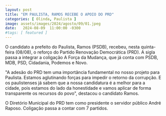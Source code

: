 ```yaml
---
layout: post
title: "EM PAULISTA, RAMOS RECEBE O APOIO DO PRD"
categories: [ Olinda, Paulista ]
image: assets/images/2024/agosto/09/01.jpeg
date:   2024-08-09  11:00:00 -0300
#tags: [ featured ]
---
```

O candidato a prefeito do Paulista, Ramos (PSDB), recebeu, nesta quinta-feira (08/08), o reforço do Partido Renovação Democrática (PRD). A sigla passa a integrar a coligação A Força da Mudança, que já conta com PSDB, MDB, PSD, Cidadania, Podemos e Novo.

"A adesão do PRD tem uma importância fundamental no nosso projeto para Paulista. Estamos aglutinando forças para impedir o retorno da corrupção. E os paulistenses já sabem que a nossa candidatura é a melhor para a cidade, pois estamos do lado da honestidade e vamos aplicar de forma transparente os recursos do povo", destacou o candidato Ramos.

O Diretório Municipal do PRD tem como presidente o servidor público André Raposo. Coligação passa a contar com 7 partidos.
